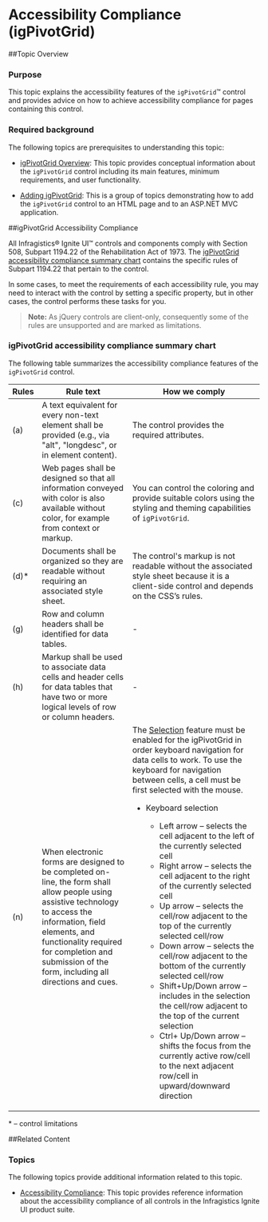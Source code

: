 ﻿<!--
|metadata|
{
    "fileName": "igpivotgrid-accessibility-compliance",
    "controlName": "igPivotGrid",
    "tags": ["Section 508"]
}
|metadata|
-->

# Accessibility Compliance (igPivotGrid)



##Topic Overview

### Purpose

This topic explains the accessibility features of the `igPivotGrid`™ control and provides advice on how to achieve accessibility compliance for pages containing this control.

### Required background

The following topics are prerequisites to understanding this topic:

- [igPivotGrid Overview](igPivotGrid-Overview.html): This topic provides conceptual information about the `igPivotGrid` control including its main features, minimum requirements, and user functionality.

- [Adding igPivotGrid](igPivotGrid-Adding.html): This is a group of topics demonstrating how to add the `igPivotGrid` control to an HTML page and to an ASP.NET MVC application.


##igPivotGrid Accessibility Compliance

All Infragistics® Ignite UI™ controls and components comply with Section 508, Subpart 1194.22 of the Rehabilitation Act of 1973. The [igPivotGrid accessibility compliance summary chart](#accessibility-compliance-summary-chart) contains the specific rules of Subpart 1194.22 that pertain to the control.

In some cases, to meet the requirements of each accessibility rule, you may need to interact with the control by setting a specific property, but in other cases, the control performs these tasks for you.

>**Note:** As jQuery controls are client-only, consequently some of the rules are unsupported and are marked as limitations.

### <a id="accessibility-compliance-summary-chart">igPivotGrid accessibility compliance summary chart

The following table summarizes the accessibility compliance features of the `igPivotGrid` control.

Rules|Rule text|How we comply
---|---|---
(a)|A text equivalent for every non-text element shall be provided (e.g., via "alt", "longdesc", or in element content).|The control provides the required attributes.
(c)|Web pages shall be designed so that all information conveyed with color is also available without color, for example from context or markup.|You can control the coloring and provide suitable colors using the styling and theming capabilities of `igPivotGrid`.
(d)\*|Documents shall be organized so they are readable without requiring an associated style sheet.|The control's markup is not readable without the associated style sheet because it is a client-side control and depends on the CSS’s rules.
(g)|Row and column headers shall be identified for data tables.|-
(h)|Markup shall be used to associate data cells and header cells for data tables that have two or more logical levels of row or column headers.|-
(n)|When electronic forms are designed to be completed on-line, the form shall allow people using assistive technology to access the information, field elements, and functionality required for completion and submission of the form, including all directions and cues.|The [Selection](%%jQueryApiUrl%%/ui.iggridselection) feature must be enabled for the igPivotGrid in order keyboard navigation for data cells to work. To use the keyboard for navigation between cells, a cell must be first selected with the mouse. <ul><li>Keyboard selection</li><ul><li>Left arrow – selects the cell adjacent to the left of the currently selected cell</li><li>Right arrow – selects the cell adjacent to the right of the currently selected cell</li><li>Up arrow – selects the cell/row adjacent to the top of the currently selected cell/row</li><li>Down arrow – selects the cell/row adjacent to the bottom of the currently selected cell/row</li><li>Shift+Up/Down arrow – includes in the selection the cell/row adjacent to the top of the current selection</li><li>Ctrl+ Up/Down arrow – shifts the focus from the currently active row/cell to the next adjacent row/cell in upward/downward direction</li></ul></il>

\* – control limitations

##Related Content

### Topics

The following topics provide additional information related to this topic.

- [Accessibility Compliance](Accessibility-Compliance.html): This topic provides reference information about the accessibility compliance of all controls in the Infragistics Ignite UI product suite.





 

 


